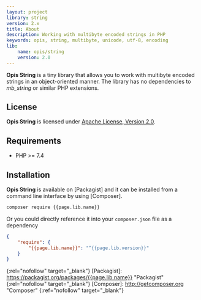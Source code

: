 ```yaml
---
layout: project
library: string
version: 2.x
title: About
description: Working with multibyte encoded strings in PHP
keywords: opis, string, multibyte, unicode, utf-8, encoding
lib: 
    name: opis/string
    version: 2.0
---
```


**Opis String** is a tiny library that allows you to work with multibyte encoded strings in an object-oriented manner. 
The library has no dependencies to *mb_string* or similar PHP extensions.

## License

**Opis String** is licensed under [Apache License, Version 2.0][apache_license].

## Requirements

* PHP >= 7.4

## Installation

**Opis String** is available on [Packagist] and it can be installed from a 
command line interface by using [Composer]. 

```bash
composer require {{page.lib.name}}
```

Or you could directly reference it into your `composer.json` file as a dependency

```json
{
    "require": {
        "{{page.lib.name}}": "^{{page.lib.version}}"
    }
}
```


[apache_license]: http://www.apache.org/licenses/LICENSE-2.0 "Project license" 
{:rel="nofollow" target="_blank"}
[Packagist]: https://packagist.org/packages/{{page.lib.name}} "Packagist" 
{:rel="nofollow" target="_blank"}
[Composer]: http://getcomposer.org "Composer" 
{:ref="nofollow" target="_blank"}